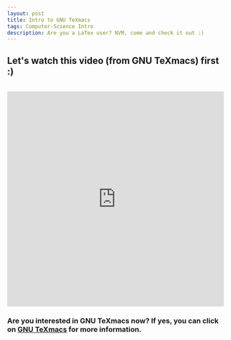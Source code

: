 ```yaml
---
layout: post
title: Intro to GNU TeXmacs
tags: Computer-Science Intro
description: Are you a LaTex user? NVM, come and check it out :)
---
```


<h2>Let's watch this video (from GNU TeXmacs) first :)</h2>

<br>

<iframe width="100%" height="500vmax" src="https://www.youtube.com/embed/H46ON2FB30U" title="YouTube video player" frameborder="0" allow="accelerometer; autoplay; clipboard-write; encrypted-media; gyroscope; picture-in-picture" allowfullscreen></iframe>

<br>

<h3>Are you interested in GNU TeXmacs now? If yes, you can click on <a href="https://texmacs.org/tmweb/home/welcome.en.html" target="_blank">GNU TeXmacs</a> for more information.</h3>

